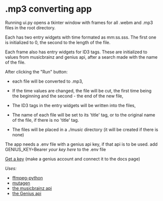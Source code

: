 # .mp3 converting app

Running ui.py opens a tkinter window with frames for all .webm and .mp3 files in the root directory.

Each has two entry widgets with time formated as mm:ss.sss. The first one is initialized to 0, the second to the length of the file.

Each frame also has entry widgets for ID3 tags. These are initialized to values from musicbrainz and genius api, after a search made with the name of the file.

After clicking the "Run" button:
- each file will be converted to .mp3,

- If the time values are changed, the file will be cut, the first time being the beginning and the second - the end of the new file,

- The ID3 tags in the entry widgets will be written into the files,

- The name of each file will be set to its 'title' tag, or to the original name of the file, if there is no 'title' tag.

- The files will be placed in a *./music* directory (it will be created if there is none)

The app needs a .env file with a genius api key, if that api is to be used.
add
GENIUS_KEY=Bearer *your key here*
to the .env file

[Get a key](https://docs.genius.com/)
(make a genius account and connect it to the docs page)


*Uses:*
- [ffmpeg-python](https://github.com/kkroening/ffmpeg-python)
- [mutagen](https://mutagen.readthedocs.io/en/latest/)
- [the musicbrainz api](https://musicbrainz.org/doc/MusicBrainz_API)
- [the Genius api](https://docs.genius.com/) 